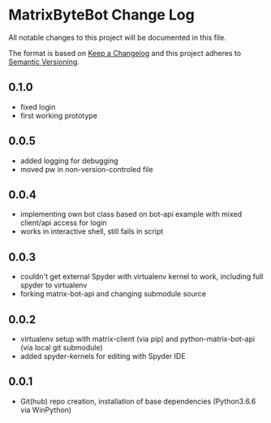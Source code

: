 # MatrixByteBot Change Log

All notable changes to this project will be documented in this file.

The format is based on [Keep a Changelog](http://keepachangelog.com/) and this project adheres to [Semantic Versioning](http://semver.org/).

## 0.1.0
- fixed login
- first working prototype

## 0.0.5
- added logging for debugging
- moved pw in non-version-controled file

## 0.0.4
- implementing own bot class based on bot-api example with mixed client/api access for login
- works in interactive shell, still fails in script

## 0.0.3
- couldn't get external Spyder with virtualenv kernel to work, including full spyder to virtualenv
- forking matrix-bot-api and changing submodule source

## 0.0.2

- virtualenv setup with matrix-client (via pip) and python-matrix-bot-api (via local git submodule)
- added spyder-kernels for editing with Spyder IDE

## 0.0.1

- Git(hub) repo creation, installation of base dependencies (Python3.6.6 via WinPython)